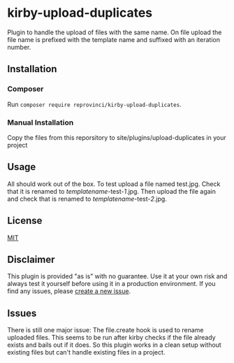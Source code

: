 # kirby-upload-duplicates
Plugin to handle the upload of files with the same name. On file upload the file name is prefixed with the template name and suffixed with an iteration number.

## Installation

### Composer
Run `composer require reprovinci/kirby-upload-duplicates`.

### Manual Installation
Copy the files from this reporsitory to site/plugins/upload-duplicates in your project

## Usage
All should work out of the box. To test upload a file named test.jpg. Check that it is renamed to *templatename*-test-*1*.jpg. Then upload the file again and check that is renamed to  *templatename*-test-*2*.jpg.

## License
[MIT](https://github.com/reprovinci/kirby-upload-duplicates/blob/master/LICENSE.md)

## Disclaimer
This plugin is provided "as is" with no guarantee. Use it at your own risk and always test it yourself before using it in a production environment. If you find any issues, please [create a new issue](https://github.com/reprovinci/kirby-upload-duplicates/issues/new).

## Issues
There is still one major issue: The file.create hook is used to rename uploaded files. This seems to be run after kirby checks if the file already exists and bails out if it does. So this plugin works in a clean setup without existing files but can't handle existing files in a project.